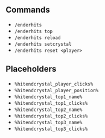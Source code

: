 ## Commands
- `/enderhits`
- `/enderhits top`
- `/enderhits reload`
- `/enderhits setcrystal`
- `/enderhits reset <player>`

## Placeholders
- `%hitendcrystal_player_clicks%` 
- `%hitendcrystal_player_position%` 
- `%hitendcrystal_top1_name%`
- `%hitendcrystal_top1_clicks%`
- `%hitendcrystal_top2_name%`
- `%hitendcrystal_top2_clicks%`
- `%hitendcrystal_top3_name%`
- `%hitendcrystal_top3_clicks%`

